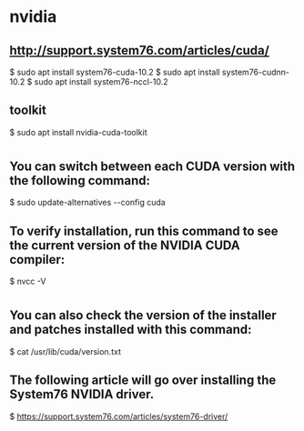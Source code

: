 # nvidia

## http://support.system76.com/articles/cuda/

$ sudo apt install system76-cuda-10.2
$ sudo apt install system76-cudnn-10.2
$ sudo apt install system76-nccl-10.2
## toolkit
$ sudo apt install nvidia-cuda-toolkit
#
## You can switch between each CUDA version with the following command:
$ sudo update-alternatives --config cuda
## To verify installation, run this command to see the current version of the NVIDIA CUDA compiler:
$ nvcc -V
#
## You can also check the version of the installer and patches installed with this command:
$ cat /usr/lib/cuda/version.txt
## The following article will go over installing the System76 NVIDIA driver.
$ https://support.system76.com/articles/system76-driver/
##